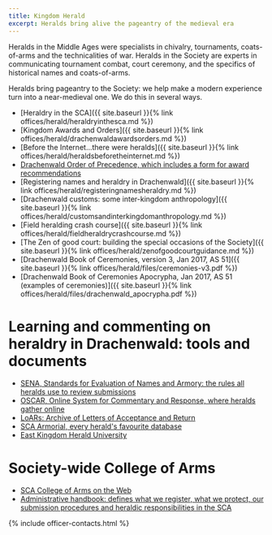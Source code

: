 ```yaml
---
title: Kingdom Herald
excerpt: Heralds bring alive the pageantry of the medieval era
---
```


Heralds in the Middle Ages were specialists in chivalry, tournaments, coats-of-arms and the technicalities of war.  Heralds in the Society are experts in communicating tournament combat, court ceremony, and the specifics of historical names and coats-of-arms.

Heralds bring pageantry to the Society: we help make a modern experience turn into a near-medieval one. We do this in several ways.

* [Heraldry in the SCA]({{ site.baseurl }}{% link offices/herald/heraldryinthesca.md %})
* [Kingdom Awards and Orders]({{ site.baseurl }}{% link offices/herald/drachenwaldawardsorders.md %})
* [Before the Internet...there were heralds]({{ site.baseurl }}{% link offices/herald/heraldsbeforetheinternet.md %})
* [Drachenwald Order of Precedence, which includes a form for award recommendations](http://op.drachenwald.sca.org/op)
* [Registering names and heraldry in Drachenwald]({{ site.baseurl }}{% link offices/herald/registeringnamesheraldry.md %})
* [Drachenwald customs: some inter-kingdom anthropology]({{ site.baseurl }}{% link offices/herald/customsandinterkingdomanthropology.md %})
* [Field heralding crash course]({{ site.baseurl }}{% link offices/herald/fieldheraldrycrashcourse.md %})
* [The Zen of good court: building the special occasions of the Society]({{ site.baseurl }}{% link offices/herald/zenofgoodcourtguidance.md %})
* [Drachenwald Book of Ceremonies, version 3, Jan 2017, AS 51]({{ site.baseurl }}{% link offices/herald/files/ceremonies-v3.pdf %})
* [Drachenwald Book of Ceremonies Apocrypha, Jan 2017, AS 51 (examples of ceremonies)]({{ site.baseurl }}{% link offices/herald/files/drachenwald_apocrypha.pdf %})

# Learning and commenting on heraldry in Drachenwald: tools and documents 

* [SENA, Standards for Evaluation of Names and Armory: the rules all heralds use to review submissions](http://heraldry.sca.org/sena.html)
* [OSCAR, Online System for Commentary and Response, where heralds gather online](https://oscar.sca.org/index.php?action=181)
* [LoARs: Archive of Letters of Acceptance and Return](http://heraldry.sca.org/loar/)
* [SCA Armorial, every herald's favourite database](http://oanda.sca.org/)
* [East Kingdom Herald University](https://elmet.eastkingdom.org/ekhu/)

# Society-wide College of Arms

* [SCA College of Arms on the Web](http://heraldry.sca.org/welcome.html)
* [Administrative handbook: defines what we register, what we protect, our submission procedures and heraldic responsibilities in the SCA](http://heraldry.sca.org/admin.html)

{% include officer-contacts.html %}